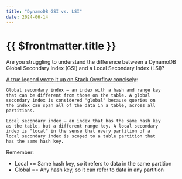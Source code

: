```yaml
---
title: "DynamoDB GSI vs. LSI"
date: 2024-06-14
---
```


# {{ $frontmatter.title }}

Are you struggling to understand the difference between a DynamoDB Global Secondary Index (GSI) and a Local Secondary Index (LSI)?

[A true legend wrote it up on Stack Overflow concisely](https://stackoverflow.com/a/29775399):

```
Global secondary index — an index with a hash and range key
that can be different from those on the table. A global
secondary index is considered "global" because queries on
the index can span all of the data in a table, across all
partitions.

Local secondary index — an index that has the same hash key
as the table, but a different range key. A local secondary
index is "local" in the sense that every partition of a
local secondary index is scoped to a table partition that
has the same hash key.
```

Remember:
- Local == Same hash key, so it refers to data in the same partition
- Global == Any hash key, so it can refer to data in any partition 
